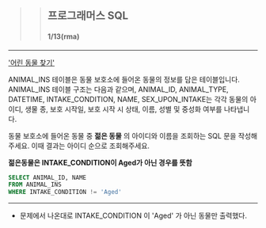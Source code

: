 >> ## 프로그래머스 SQL 
>> #### 1/13(rma) 

***


['어린 동물 찾기'](https://school.programmers.co.kr/learn/courses/30/lessons/59037)

ANIMAL_INS 테이블은 동물 보호소에 들어온 동물의 정보를 담은 테이블입니다. ANIMAL_INS 테이블 구조는 다음과 같으며, ANIMAL_ID, ANIMAL_TYPE, DATETIME, INTAKE_CONDITION, NAME, SEX_UPON_INTAKE는 각각 동물의 아이디, 생물 종, 보호 시작일, 보호 시작 시 상태, 이름, 성별 및 중성화 여부를 나타냅니다.

동물 보호소에 들어온 동물 중 **젊은 동물** 의 아이디와 이름을 조회하는 SQL 문을 작성해주세요. 이때 결과는 아이디 순으로 조회해주세요.

**젊은동물은 INTAKE_CONDITION이 Aged가 아닌 경우를 뜻함**

```sql
SELECT ANIMAL_ID, NAME
FROM ANIMAL_INS
WHERE INTAKE_CONDITION != 'Aged'
```

***

- 문제에서 나온대로 INTAKE_CONDITION 이 'Aged' 가 아닌 동물만 출력했다.